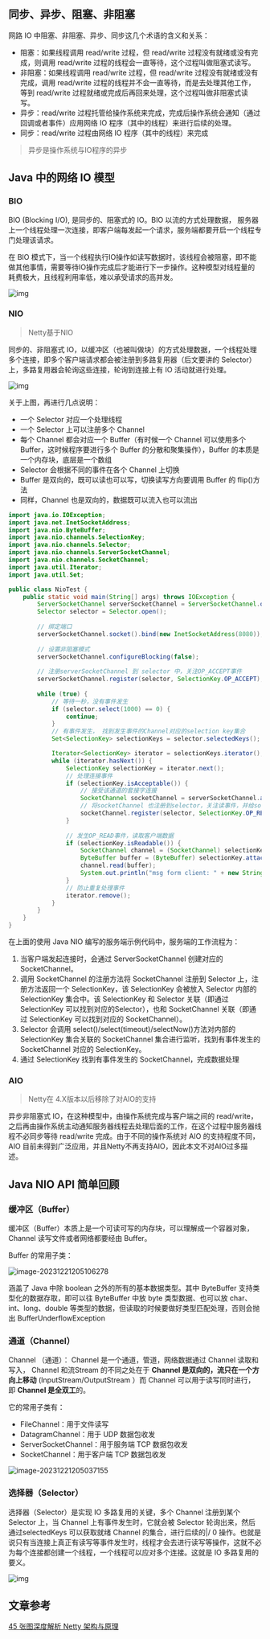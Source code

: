 ## 同步、异步、阻塞、非阻塞

网路 IO 中阻塞、非阻塞、异步、同步这几个术语的含义和关系：

* 阻塞：如果线程调用 read/write 过程，但 read/write 过程没有就绪或没有完成，则调用 read/write 过程的线程会一直等待，这个过程叫做阻塞式读写。
* 非阻塞：如果线程调用 read/write 过程，但 read/write 过程没有就绪或没有完成，调用 read/write 过程的线程并不会一直等待，而是去处理其他工作，等到 read/write 过程就绪或完成后再回来处理，这个过程叫做非阻塞式读写。
* 异步：read/write 过程托管给操作系统来完成，完成后操作系统会通知（通过回调或者事件）应用网络 IO 程序（其中的线程）来进行后续的处理。
* 同步：read/write 过程由网络 IO 程序（其中的线程）来完成

> 异步是操作系统与IO程序的异步

## Java 中的网络 IO 模型

### BIO

BIO (Blocking I/O), 是同步的、阻塞式的 IO。BIO 以流的方式处理数据， 服务器上一个线程处理一次连接，即客户端每发起一个请求，服务端都要开启一个线程专门处理该请求。

在 BIO 模式下，当一个线程执行IO操作如读写数据时，该线程会被阻塞，即不能做其他事情，需要等待IO操作完成后才能进行下一步操作。这种模型对线程量的耗费极大，且线程利用率低，难以承受请求的高并发。

![img](学习Netty前应该掌握的基础.assets/xb4n2mv2w6.png)



### NIO

> Netty基于NIO

同步的、非阻塞式 IO，以缓冲区（也被叫做块）的方式处理数据，一个线程处理多个连接，即多个客户端请求都会被注册到多路复用器（后文要讲的 Selector）上，多路复用器会轮询这些连接，轮询到连接上有 IO 活动就进行处理。

![img](学习Netty前应该掌握的基础.assets/c5ncwho7v8.png)

关于上图，再进行几点说明：

- 一个 Selector 对应一个处理线程
- 一个 Selector 上可以注册多个 Channel
- 每个 Channel 都会对应一个 Buffer（有时候一个 Channel 可以使用多个 Buffer，这时候程序要进行多个 Buffer 的分散和聚集操作），Buffer 的本质是一个内存块，底层是一个数组
- Selector 会根据不同的事件在各个 Channel 上切换
- Buffer 是双向的，既可以读也可以写，切换读写方向要调用 Buffer 的 flip()方法
- 同样，Channel 也是双向的，数据既可以流入也可以流出



```java
import java.io.IOException;
import java.net.InetSocketAddress;
import java.nio.ByteBuffer;
import java.nio.channels.SelectionKey;
import java.nio.channels.Selector;
import java.nio.channels.ServerSocketChannel;
import java.nio.channels.SocketChannel;
import java.util.Iterator;
import java.util.Set;

public class NioTest {
    public static void main(String[] args) throws IOException {
        ServerSocketChannel serverSocketChannel = ServerSocketChannel.open();
        Selector selector = Selector.open();
        
        // 绑定端口
        serverSocketChannel.socket().bind(new InetSocketAddress(8080));
        
        // 设置非阻塞模式
        serverSocketChannel.configureBlocking(false);
        
        // 注册serverSocketChannel 到 selector 中，关注OP_ACCEPT事件
        serverSocketChannel.register(selector, SelectionKey.OP_ACCEPT);
        
        while (true) {
            // 等待一秒，没有事件发生
            if (selector.select(1000) == 0) {
                continue;
            }
            // 有事件发生， 找到发生事件的Channel对应的selection key集合
            Set<SelectionKey> selectionKeys = selector.selectedKeys();

            Iterator<SelectionKey> iterator = selectionKeys.iterator();
            while (iterator.hasNext()) {
                SelectionKey selectionKey = iterator.next();
                // 处理连接事件
                if (selectionKey.isAcceptable()) {
                    // 接受该通道的套接字连接
                    SocketChannel socketChannel = serverSocketChannel.accept();
                    // 将socketChannel 也注册到selector，关注读事件，并给socketChannel关联buffer
                    socketChannel.register(selector, SelectionKey.OP_READ, ByteBuffer.allocate(1024));
                }
                
                // 发生OP_READ事件，读取客户端数据
                if (selectionKey.isReadable()) {
                    SocketChannel channel = (SocketChannel) selectionKey.channel();
                    ByteBuffer buffer = (ByteBuffer) selectionKey.attachment();
                    channel.read(buffer);
                    System.out.println("msg form client: " + new String(buffer.array()));
                }
                // 防止重复处理事件
                iterator.remove();
            }
        }
    }
}
```

在上面的使用 Java NIO 编写的服务端示例代码中，服务端的工作流程为：

1. 当客户端发起连接时，会通过 ServerSocketChannel 创建对应的 SocketChannel。
2. 调用 SocketChannel 的注册方法将 SocketChannel 注册到 Selector 上，注册方法返回一个 SelectionKey，该 SelectionKey 会被放入 Selector 内部的 SelectionKey 集合中。该 SelectionKey 和 Selector 关联（即通过 SelectionKey 可以找到对应的Selector），也和 SocketChannel 关联（即通过 SelectionKey 可以找到对应的 SocketChannel）。
3. Selector 会调用 select()/select(timeout)/selectNow()方法对内部的 SelectionKey 集合关联的 SocketChannel 集合进行监听，找到有事件发生的 SocketChannel 对应的 SelectionKey。
4. 通过 SelectionKey 找到有事件发生的 SocketChannel，完成数据处理



### AIO

> Netty在 4.X版本以后移除了对AIO的支持

异步非阻塞式 IO，在这种模型中，由操作系统完成与客户端之间的 read/write，之后再由操作系统主动通知服务器线程去处理后面的工作，在这个过程中服务器线程不必同步等待 read/write 完成。由于不同的操作系统对 AIO 的支持程度不同，AIO 目前未得到广泛应用，并且Netty不再支持AIO，因此本文不对AIO过多描述。

## Java NIO API 简单回顾

### 缓冲区（Buffer）

缓冲区（Buffer）本质上是一个可读可写的内存块，可以理解成一个容器对象，Channel 读写文件或者网络都要经由 Buffer。

Buffer 的常用子类：

![image-20231221205106278](./%E5%AD%A6%E4%B9%A0Netty%E5%89%8D%E5%BA%94%E8%AF%A5%E6%8E%8C%E6%8F%A1%E7%9A%84%E5%9F%BA%E7%A1%80.assets/image-20231221205106278.png)

涵盖了 Java 中除 boolean 之外的所有的基本数据类型。其中 ByteBuffer 支持类型化的数据存取，即可以往 ByteBuffer 中放 byte 类型数据、也可以放 char、int、long、double 等类型的数据，但读取的时候要做好类型匹配处理，否则会抛出 BufferUnderflowException

### 通道（Channel）

Channel （通道）： Channel 是一个通道，管道，网络数据通过 Channel 读取和写入， Channel 和流Stream 的不同之处在于 **Channel 是双向的，流只在一个方向上移动** (InputStream/OutputStream ）而 Channel 可以用于读写同时进行，即 **ChanneI 是全双工**的。

它的常用子类有：

- FileChannel：用于文件读写
- DatagramChannel：用于 UDP 数据包收发
- ServerSocketChannel：用于服务端 TCP 数据包收发
- SocketChannel：用于客户端 TCP 数据包收发

![image-20231221205037155](./%E5%AD%A6%E4%B9%A0Netty%E5%89%8D%E5%BA%94%E8%AF%A5%E6%8E%8C%E6%8F%A1%E7%9A%84%E5%9F%BA%E7%A1%80.assets/image-20231221205037155.png)



### 选择器（Selector）

选择器（Selector）是实现 IO 多路复用的关键，多个 Channel 注册到某个 Selector 上，当 Channel 上有事件发生时，它就会被 Selector 轮询出来，然后通过selectedKeys 可以获取就绪 Channel 的集合，进行后续的|/ 0 操作。也就是说只有当连接上真正有读写等事件发生时，线程才会去进行读写等操作，这就不必为每个连接都创建一个线程，一个线程可以应对多个连接。这就是 IO 多路复用的要义。

![img](./%E5%AD%A6%E4%B9%A0Netty%E5%89%8D%E5%BA%94%E8%AF%A5%E6%8E%8C%E6%8F%A1%E7%9A%84%E5%9F%BA%E7%A1%80.assets/4px2alvio0.png)

## 文章参考

[45 张图深度解析 Netty 架构与原理](https://cloud.tencent.com/developer/article/1754078)

